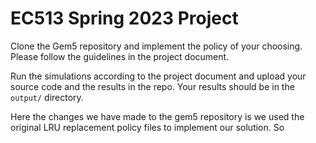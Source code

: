 # EC513 Spring 2023 Project
Clone the Gem5 repository and implement the policy of your choosing. Please follow the guidelines in the project document.

Run the simulations according to the project document and upload your source code and the results in the repo.
Your results should be in the `output/` directory.

Here the changes we have made to the gem5 repository is we used the original LRU replacement policy files to implement our solution. So 

